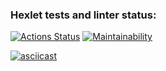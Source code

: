 ### Hexlet tests and linter status:
[![Actions Status](https://github.com/alte0/php-project-48/actions/workflows/hexlet-check.yml/badge.svg)](https://github.com/alte0/php-project-48/actions)
[![Maintainability](https://api.codeclimate.com/v1/badges/8b8d0e325fc67fa628a8/maintainability)](https://codeclimate.com/github/alte0/php-project-48/maintainability)

[![asciicast](https://asciinema.org/a/inqAd8eg9I6XALtaHOHYAThdX.svg)](https://asciinema.org/a/inqAd8eg9I6XALtaHOHYAThdX)
